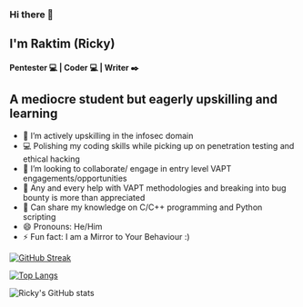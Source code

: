### Hi there 👋

## I'm Raktim (Ricky)
#### Pentester :computer: | Coder :computer: | Writer :black_nib:

## A mediocre student but eagerly upskilling and learning

- 🔭 I’m actively upskilling in the infosec domain
- 💻 Polishing my coding skills while picking up on penetration testing and ethical hacking
- 👯 I’m looking to collaborate/ engage in entry level VAPT engagements/opportunities
- 🤔 Any and every help with VAPT methodologies and breaking into bug bounty is more than appreciated
- 💬 Can share my knowledge on C/C++ programming and Python scripting
- 😄 Pronouns: He/Him
- ⚡ Fun fact: I am a Mirror to Your Behaviour :) 

[![GitHub Streak](http://github-readme-streak-stats.herokuapp.com?user=Ricky-001&theme=ads-juicy-fresh&hide_border=true&currStreakNum=DD2727&sideLabels=04DD00)](https://git.io/streak-stats)

[![Top Langs](https://github-readme-stats.vercel.app/api/top-langs/?username=Ricky-001&show_icons=true&theme=blue-green)](https://github.com/Ricky-001/github-readme-stats)

![Ricky's GitHub stats](https://github-readme-stats.vercel.app/api?username=Ricky-001&show_icons=true&theme=blue-green)

